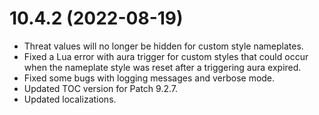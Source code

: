 # 10.4.2 (2022-08-19)

* Threat values will no longer be hidden for custom style nameplates.
* Fixed a Lua error with aura trigger for custom styles that could occur when the nameplate style was reset after a triggering aura expired.
* Fixed some bugs with logging messages and verbose mode.
* Updated TOC version for Patch 9.2.7.
* Updated localizations.
